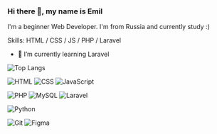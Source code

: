 ### Hi there 👋, my name is Emil

I'm a beginner Web Developer. I'm from Russia and currently study :)

Skills: HTML / CSS / JS / PHP / Laravel

- 🌱 I’m currently learning Laravel 

![Top Langs](https://github-readme-stats.vercel.app/api/top-langs/?username=emilburganov)

![HTML](https://img.shields.io/badge/HTML5-E34F26.svg?style=for-the-badge&logo=HTML5&logoColor=white)
![CSS](https://img.shields.io/badge/CSS3-1572B6.svg?style=for-the-badge&logo=CSS3&logoColor=white)
![JavaScript](https://img.shields.io/badge/JavaScript-F7DF1E.svg?style=for-the-badge&logo=JavaScript&logoColor=black)

![PHP](https://img.shields.io/badge/PHP-777BB4?style=for-the-badge&logo=php&logoColor=white)
![MySQL](https://img.shields.io/badge/-mysql-090909?style=for-the-badge&logo=mysql)
![Laravel](https://img.shields.io/badge/-laravel-090909?style=for-the-badge&logo=laravel)

![Python](https://img.shields.io/badge/Python-14354C?style=for-the-badge&logo=python&logoColor=white)

![Git](https://img.shields.io/badge/-git-090909?style=for-the-badge&logo=git)
![Figma](https://img.shields.io/badge/-figma-090909?style=for-the-badge&logo=figma)

